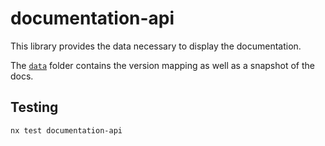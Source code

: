# documentation-api

This library provides the data necessary to display the documentation.

The [`data`](./src/data) folder contains the version mapping as well as a snapshot of the docs.

## Testing

```
nx test documentation-api
```
